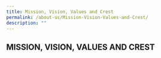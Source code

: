 ```yaml
---
title: Mission, Vision, Values and Crest
permalink: /about-us/Mission-Vision-Values-and-Crest/
description: ""
---
```

## MISSION, VISION, VALUES AND CREST


